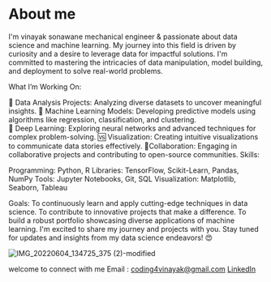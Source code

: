
# About me

I'm vinayak sonawane mechanical engineer & passionate about data science and machine learning. My journey into this field is driven by curiosity and a desire to leverage data for impactful solutions. I'm committed to mastering the intricacies of data manipulation, model building, and deployment to solve real-world problems.

What I’m Working On:

📅 Data Analysis Projects:   Analyzing diverse datasets to uncover meaningful insights.
🤖 Machine Learning Models:  Developing predictive models using algorithms like regression, classification, and clustering.  
💫 Deep Learning: Exploring neural networks and advanced techniques for complex problem-solving.
🆚 Visualization: Creating intuitive visualizations to communicate data stories effectively.
🤝Collaboration: Engaging in collaborative projects and contributing to open-source communities.
Skills:

Programming: Python, R
Libraries: TensorFlow, Scikit-Learn, Pandas, NumPy
Tools: Jupyter Notebooks, Git, SQL
Visualization: Matplotlib, Seaborn, Tableau

Goals:
To continuously learn and apply cutting-edge techniques in data science.
To contribute to innovative projects that make a difference.
To build a robust portfolio showcasing diverse applications of machine learning.
I'm excited to share my journey and projects with you. Stay tuned for updates and insights from my data science endeavors! 😍


![IMG_20220604_134725_375 (2)-modified](https://github.com/coding4vinayak/coding4vinayak.github.io/assets/85548902/76382ec4-21c7-49ae-966a-b1e3e822ed3b)


welcome to connect with me 
Email : coding4vinayak@gmail.com
[LinkedIn](https://www.linkedin.com/in/vinayak-sonawane-274906278/)






